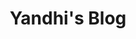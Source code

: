 ---
layout: home

title: Yandhi's Blog
titleTemplate: Vite & Vue Powered Static Site Generator

hero:
  name: Yandhi's Blog
  text: Vite & Vue Powered Static Site Generator
  tagline: Simple, powerful, and fast. Meet the modern SSG framework you've always wanted.
  actions:
    - theme: brand
      text: Get Started
      link: /Books 笔记/Vuejs设计与实现/1-框架设计概览
    - theme: alt
      text: View on GitHub
      link: https://github.com/Yand-hi/notebook

features:
  - icon: 📝
    title: Focus on Your Content
    details: Effortlessly create beautiful documentation sites with just markdown.
  - icon: <svg xmlns="http://www.w3.org/2000/svg" width="32" height="32"><g fill="none"><path fill="url(#a)" d="m29.884 6.146-13.142 23.5a.714.714 0 0 1-1.244.005L2.096 6.148a.714.714 0 0 1 .746-1.057l13.156 2.352a.714.714 0 0 0 .253 0l12.881-2.348a.714.714 0 0 1 .752 1.05z"/><path fill="url(#b)" d="M22.264 2.007 12.54 3.912a.357.357 0 0 0-.288.33l-.598 10.104a.357.357 0 0 0 .437.369l2.707-.625a.357.357 0 0 1 .43.42l-.804 3.939a.357.357 0 0 0 .454.413l1.672-.508a.357.357 0 0 1 .454.414l-1.279 6.187c-.08.387.435.598.65.267l.143-.222 7.925-15.815a.357.357 0 0 0-.387-.51l-2.787.537a.357.357 0 0 1-.41-.45l1.818-6.306a.357.357 0 0 0-.412-.45z"/><defs><linearGradient id="a" x1="6" x2="235" y1="33" y2="344" gradientTransform="translate(1.34 1.894) scale(.07142)" gradientUnits="userSpaceOnUse"><stop stop-color="#41D1FF"/><stop offset="1" stop-color="#BD34FE"/></linearGradient><linearGradient id="b" x1="194.651" x2="236.076" y1="8.818" y2="292.989" gradientTransform="translate(1.34 1.894) scale(.07142)" gradientUnits="userSpaceOnUse"><stop stop-color="#FFEA83"/><stop offset=".083" stop-color="#FFDD35"/><stop offset="1" stop-color="#FFA800"/></linearGradient></defs></g></svg>
    title: Enjoy the Vite DX
    details: Instant server start, lightning fast hot updates, and leverage Vite ecosystem plugins.
  - icon: <svg xmlns="http://www.w3.org/2000/svg" width="32" height="32"><path fill="#41b883" d="M24.4 3.925H30l-14 24.15L2 3.925h10.71l3.29 5.6 3.22-5.6Z"/><path fill="#41b883" d="m2 3.925 14 24.15 14-24.15h-5.6L16 18.415 7.53 3.925Z"/><path fill="#35495e" d="M7.53 3.925 16 18.485l8.4-14.56h-5.18L16 9.525l-3.29-5.6Z"/></svg>
    title: Customize with Vue
    details: Use Vue syntax and components directly in markdown, or build custom themes with Vue.
  - icon: 🚀
    title: Ship Fast Sites
    details: Fast initial load with static HTML, fast post-load navigation with client-side routing.
---